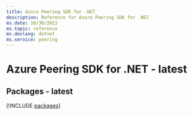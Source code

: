 ```yaml
---
title: Azure Peering SDK for .NET
description: Reference for Azure Peering SDK for .NET
ms.date: 10/30/2023
ms.topic: reference
ms.devlang: dotnet
ms.service: peering
---
```

# Azure Peering SDK for .NET - latest
## Packages - latest
[!INCLUDE [packages](peering-index.md)]